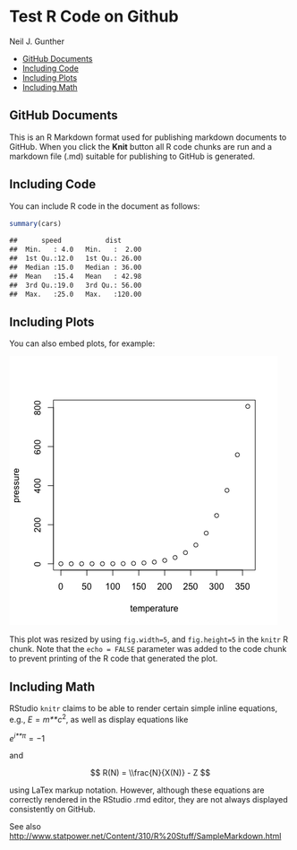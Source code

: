 Test R Code on Github
================
Neil J. Gunther

-   [GitHub Documents](#github-documents)
-   [Including Code](#including-code)
-   [Including Plots](#including-plots)
-   [Including Math](#including-math)

GitHub Documents
----------------

This is an R Markdown format used for publishing markdown documents to GitHub. When you click the **Knit** button all R code chunks are run and a markdown file (.md) suitable for publishing to GitHub is generated.

Including Code
--------------

You can include R code in the document as follows:

``` r
summary(cars)
```

    ##      speed           dist       
    ##  Min.   : 4.0   Min.   :  2.00  
    ##  1st Qu.:12.0   1st Qu.: 26.00  
    ##  Median :15.0   Median : 36.00  
    ##  Mean   :15.4   Mean   : 42.98  
    ##  3rd Qu.:19.0   3rd Qu.: 56.00  
    ##  Max.   :25.0   Max.   :120.00

Including Plots
---------------

You can also embed plots, for example:

![](gh-doc-test_files/figure-markdown_github/unnamed-chunk-1-1.png)

This plot was resized by using `fig.width=5`, and `fig.height=5` in the `knitr` R chunk. Note that the `echo = FALSE` parameter was added to the code chunk to prevent printing of the R code that generated the plot.

Including Math
--------------

RStudio `knitr` claims to be able to render certain simple inline equations, e.g., *E* = *m**c*<sup>2</sup>, as well as display equations like

*e*<sup>*i**π*</sup> = −1

and

$$
R(N) = \\frac{N}{X(N)} - Z
$$

using LaTex markup notation. However, although these equations are correctly rendered in the RStudio .rmd editor, they are not always displayed consistently on GitHub.

See also <http://www.statpower.net/Content/310/R%20Stuff/SampleMarkdown.html>
